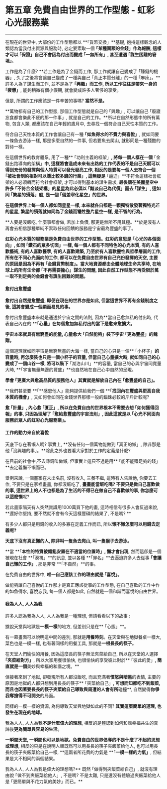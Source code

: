 # 第五章 免費自由世界的工作型態 - 虹彩心光服務業

---

在現在的世界中, 大部份的工作型態都以 **｢貨幣交換」**基礎, 抱持這樣觀念的人類認為當我付出資源與服務時, 必定要索取一個 **｢某種面額的金錢」**作為報酬, 這樣才可以** ｢保證」**自己不會因為付出而變成 **｢一無所有」**,  甚至遭遇** ｢謀生困難的窘境」**。

工作是為了什麼? **若工作是為了金錢而工作, 那工作就讓自己變成了 ｢賺錢的機器」, 久了之後將會讓自己變成了一種與自己 ｢真正本質分離」的一種 ｢麻痺」。**許多人為了謀生而工作, 並不是為了 **｢興趣」**而工作, 所以工作往往是帶來一身的** ｢疲憊」**, 能夠稍微有個小假期, 就會變成許多人奢侈的享受。

但是, 所謂的工作應該是一件辛苦的事嗎? **當然不是。**

**萬物都有自己的工作型態, 那個工作型態就是自己的 ｢興趣」, 可以讓自己  ｢廢寢忘食都會樂此不疲的那一件事」, 就是自己的工作。**所以在自然形態中的所有萬物, 包含人類, 都應該在自己年輕的歲月中, 去尋找一個符合自己天性本質的工作。

符合自己天性本質的工作會讓自己有一種 **｢如魚得水的不費力與喜悅」**, 就如同要一條魚去游泳一樣, 那是多麼自然的一件事, 但若要魚去爬山, 就形同是一種殘酷的對待一樣。

在這個世界的教育體系, 用了一種** ｢功利主義的框架」**, 將每一個人框在一個** ｢金錢出路導向的架構」**中, 這樣將會造成未來有出路的工作代表的不是自己天賦可以得到充份的發揮與個人特質可以發光發亮工作, 相反的是要每一個人去符合一個 **｢被社會制約相對可以賺比較多錢的行業」**, 這無疑是** ｢逼迫」**不符合這樣社會框架的人必須轉而符合社會框架, 才可以得到基本的謀生需求, **最後讓在美麗星空中許多 ｢不符合金錢架構」的星星為此必須以  ｢黯淡自己為代價」而去 ｢謀生」, 這如同 ｢繁星的殞落」般, 是一個 ｢偏差窄化星空」的世界。**

**在這個世界上每一個人都如同星星一樣, 本來就各自都是一顆獨特散發著獨特光芒的星星, 繁星的殞落就如同為了金錢而犧牲整片星空一樣, 是不智的行為。**

**人要是沒飯吃, 什麼事都會做, 若加上負債, 那更是無所不用其極。**於是沒有人再會去相信那種單純不索取任何回饋的服務是宇宙最為豐盛的事了。

**虹彩心光本質的服務業是免費自由世界的工作型態。**虹彩的意思是 ｢**心光的各個面向**」, 如同 **｢鑽石的眾多切面」**一樣, 每一個人都有不同特色的心光本質, 有的人喜歡藝術, 有的人喜歡醫學, 有的人喜歡建築, 乃至於有人喜歡靈性與哲學層面的工作, **所有在不同心光面向的工作, 都可以在免費自由世界有自己充份發揮的天空, 主要的原因是因為不再有 ｢金錢貨幣制度」**。當大地資源都由全體地球生命共享時, 在地球上的所有生命都** ｢不再需要擔心」謀生的問題**, 因此自然工作型態**不再受限於萬一取不到足夠的金錢會有謀生困難的問題。**

#### 愈付出愈豐盛

**愈付出自然是愈豐盛, 即便在現在的世界亦是如此, 但當這世界不再有金錢制度之後, 這將會變成一個顯而易見的事。**

愈付出愈豐盛本來就是通透於宇宙之間的法則, 因為**當自己愈無私的付出時, 代表自己內在的 **｢**心量」在每個愈加無私付出的當下是愈來愈擴大。**

**宇宙本來就具有無窮盡的能量, 心量愈大 ｢自然能夠」裝下宇宙 ｢更為豐盛」的餽贈。**

這個道理就如同宇宙是無窮無盡的大海一樣, 當自己的心只是一個** ｢小杯子」**的容量時, 再怎麼裝也只是一個小杯子的容量, 但當自己心量擴大時, 就如同自己的心變成了一個山谷一樣, 將可以裝下** ｢湖泊山川」**的容量, 當自己的心與宇宙同寬量大時, **｢宇宙無量無邊的豐盛」**也自然地在自己心中自然的呈現。

**學會 ｢更廣大與愈高品質的服務他人」其實就是解放自己內在 **｢**愈豐盛的自己**」**。**

**我們甚至要 **｢**感恩他人」能夠提供給我們一個 **｢**找回內在豐盛與更高自我本質的機會」**, 又如何會如同在金錢世界那樣一般的錙銖必較的斤斤計較呢?

**愈 ｢計量」, 內心愈 ｢匱乏」, 所以在免費自由的世界根本不需要去想 ｢如何獲得回報」的事, 只因為理解了 ｢愈給愈豐盛的宇宙法則」, 因此這就是以 ｢心光不同面向服務於眾人的虹彩心光服務業」。**

#### 工作的動力來自於喜悅

天底下存在著懶人嗎? 事實上, **沒有任何一個萬物能做到 ｢真正的懶」, 除非那是他 ｢沒興趣的事」。**除此之外也要看大家對於工作的定義是什麼?

在目前的社會中,不去賺錢叫做懶, 但事實上這只不過是用** ｢能不能賺足夠的錢」**去定義懶不懶而已。

舉例來說, 一個畫家在未出名前, 沒有收入, 三餐不繼, 這時有人告訴他, 你要去工作, 不要只是在家裡畫畫, 你都沒飯吃了, **畫畫能當飯吃嗎? **不要只是做自己喜歡做的事, 這世界上的人不也都是為了生活的不得已在做自己不喜歡做的事, 你怎麼可以**這麼懶**呢?

若此畫家隔天有人突然賞識用1000萬買下他的畫, 這時相信有很多人會反過來說, **還好你堅持, 要不然就不會有今天這樣豐碩的結果了, 不是嗎? **

有多少人都只是用錢的收入的多寡在定義工作而已, 所以**懶不懶怎麼可以用錢去定義呢?**

**天底下沒有真正懶的人, 除非叫一隻魚去爬山, 叫一隻猴子去游泳。**

**當 **｢**本性的特質被錯亂安置在不適當的位置時」, 懶才會出現**, 然而這卻是一個被現在社會 **｢漠視」**的訊息, 並以各種 **｢罪名」**去逼迫許多人去從事 **｢會讓自己懶的工作」**, 那是非常 **｢不自然」**的事。

在免費自由的世界中, **唯一自己應該工作的理由就是 ｢喜悅」。**

做能夠讓自己喜悅的工作那才是真正應該從事的工作型態, 在自己喜歡的工作中作的如魚得水, 喜悅忘我, 每一個人都是如此, 自然就是一個和諧而喜悅的自由世界。

#### 我為人人, 人人為我

許多人認為我為人人, 人人為我是一種理想, 但請看看以下的故事 :

據說天堂與地獄是**一模一樣**的地方, 但差別只是在** ｢心態」**。

有一幕畫面可以說明這中間的差別, 那就是**用餐時刻**。在天堂與在地獄餐桌一樣大, 菜色也是一模一樣, 也有著同樣的用餐工具, 那就是**一根長長的筷子**。

在天堂人們愉快的用餐, 因為這麼長的筷子無法夾菜給自己, 所以在天堂的人選擇 **｢夾菜給對方」**, 所以大家用餐很愉快, 也很愉快的享受彼此對於** ｢彼此的愛」**, 簡直就是一個**美妙與幸福的和諧之境。**

但接著來到了地獄, 卻發現所有人都沒飯吃, 而且充滿著**憤怒與暗黑**的表情, 主要的原因是地獄的人都只想到用長長的筷子** ｢夾菜給自己」**, 可想而知都吃不到飯菜, 而且也因著要長長的筷子夾菜給自己導致與周遭的人會有所**碰撞**, 自然變得**你爭我奪搶得不可開交**的局面。

同樣的一模一樣的資源, 為何導致天堂與地獄如此的不同? **其實這麼簡單的道理, 也發生在現在的地球。**

我為人人, 人人為我**不是什麼偉大的理想**, 相反的是體認到如何和諧幸福共生的真諦後**更為簡單與容易的生活。**

**一瞬間天堂, 一瞬間也可以是地獄。**免費自由的世界倡導的**不是什麼了不起的思想或理想**, 相反的只是在說明人類既然可以用長長的筷子夾飯菜給他人, 也可以用長長的筷子夾飯菜給自己一樣, **這兩者所花費的力氣是 **｢**一模一樣的力氣」**, 但結果是大不相同的兩個結果。

我為人人, 人人為我是偉大的理想嗎?** 既然 ｢做得到夾飯菜給自己」, 就沒有理由說 ｢做不到夾飯菜給他人」, 不是嗎? 不是太難, 只是還沒有體驗過夾飯菜給他人是 ｢更簡單與不花力氣的美妙」而已。**

